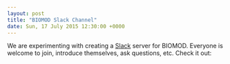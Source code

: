 ```yaml
---
layout: post
title: "BIOMOD Slack Channel"
date: Sun, 17 July 2015 12:30:00 +0000
---
```


We are experimenting with creating a [Slack](http://slack.com/) server for BIOMOD. Everyone is welcome to join, introduce themselves, ask questions, etc. Check it out:

<script async defer src="http://slack.biomod.net/slackin.js?large"></script>
